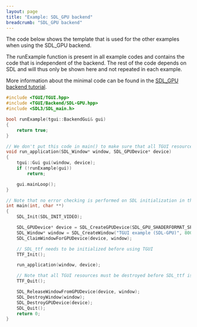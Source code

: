 ```yaml
---
layout: page
title: "Example: SDL_GPU backend"
breadcrumb: "SDL_GPU backend"
---
```


The code below shows the template that is used for the other examples when using the SDL\_GPU backend.

The runExample function is present in all example codes and contains the code that is independent of the backend. The rest of the code depends on SDL and will thus only be shown here and not repeated in each example.

More information about the minimal code can be found in the [SDL_GPU backend tutorial](/tutorials/1.0/backend-sdl-gpu/).

``` c++
#include <TGUI/TGUI.hpp>
#include <TGUI/Backend/SDL-GPU.hpp>
#include <SDL3/SDL_main.h>

bool runExample(tgui::BackendGui& gui)
{
    return true;
}

// We don't put this code in main() to make sure that all TGUI resources are destroyed before destroying SDL
void run_application(SDL_Window* window, SDL_GPUDevice* device)
{
    tgui::Gui gui(window, device);
    if (!runExample(gui))
        return;

    gui.mainLoop();
}

// Note that no error checking is performed on SDL initialization in this example code
int main(int, char **)
{
    SDL_Init(SDL_INIT_VIDEO);

    SDL_GPUDevice* device = SDL_CreateGPUDevice(SDL_GPU_SHADERFORMAT_SPIRV | SDL_GPU_SHADERFORMAT_DXIL | SDL_GPU_SHADERFORMAT_MSL, false, nullptr);
    SDL_Window* window = SDL_CreateWindow("TGUI example (SDL-GPU)", 800, 600, SDL_WINDOW_RESIZABLE);
    SDL_ClaimWindowForGPUDevice(device, window);

    // SDL_ttf needs to be initialized before using TGUI
    TTF_Init();

    run_application(window, device);

    // Note that all TGUI resources must be destroyed before SDL_ttf is cleaned up
    TTF_Quit();

    SDL_ReleaseWindowFromGPUDevice(device, window);
	SDL_DestroyWindow(window);
	SDL_DestroyGPUDevice(device);
    SDL_Quit();
    return 0;
}
```
